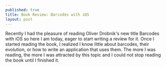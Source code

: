 ```yaml
---
published: true
title: Book Review: Barcodes with iOS
layout: post
---
```

Recently I had the pleasure of reading Oliver Drobnik's new title Barcodes with iOS so here I am today, eager to start writing a review for it. Once I started reading the book, I realized I know little about barcodes, their evolution, or how to write an application that uses them. The more I was reading, the more I was attracted by this topic and I could not stop reading the book until I finished it.